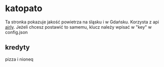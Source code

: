 # katopato

Ta stronka pokazuje jakość powietrza na śląsku i w Gdańsku. Korzysta z api [airly](https://developer.airly.eu/docs). Jeżeli chcesz postawić to samemu, klucz należy wpisać w "key" w config.json

## kredyty
pizza i nioneq